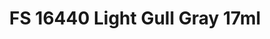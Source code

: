 ---
layout: product
title: "FS 16440 Light Gull Gray 17ml"
price: "320" 
desc: "Akrilna boja 17mL"
img_path: "/assets/img/AK2051.jpg"
brand: "AK "
available: true
special_offer: false
new: false
soon: false
cat: "020000"
subcat: "020200"
subsubcat: "020203"
sifra: "AK2051"
popular: true
---